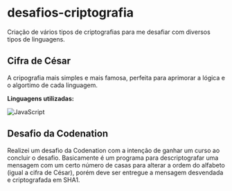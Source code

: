 # desafios-criptografia

Criação de vários tipos de criptografias para me desafiar com diversos tipos de linguagens.

## Cifra de César

A cripografia mais simples e mais famosa, perfeita para aprimorar a lógica e o algortimo de cada linguagem.

**Linguagens utilizadas:**

![JavaScript](https://img.shields.io/badge/javascript-%23323330.svg?style=for-the-badge&logo=javascript&logoColor=%23F7DF1E)

## Desafio da Codenation

Realizei um desafio da Codenation com a intenção de ganhar um curso ao concluir o desafio. Basicamente é um programa para descriptografar uma mensagem com um certo número de casas para alterar a ordem do alfabeto (igual a cifra de César), porém deve ser entregue a mensagem desvendada e criptografada em SHA1.
